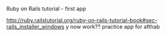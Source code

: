 Ruby on Rails tutorial - first app

http://ruby.railstutorial.org/ruby-on-rails-tutorial-book#sec-rails_installer_windows
y now work??
practice app for afthab 
